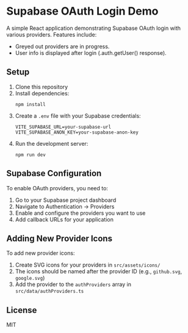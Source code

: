 # Supabase OAuth Login Demo

A simple React application demonstrating Supabase OAuth login with various providers. Features include:

- Greyed out providers are in progress.
- User info is displayed after login (.auth.getUser() response).

## Setup

1. Clone this repository
2. Install dependencies:
   ```
   npm install
   ```
3. Create a `.env` file with your Supabase credentials:
   ```
   VITE_SUPABASE_URL=your-supabase-url
   VITE_SUPABASE_ANON_KEY=your-supabase-anon-key
   ```
4. Run the development server:
   ```
   npm run dev
   ```

## Supabase Configuration

To enable OAuth providers, you need to:

1. Go to your Supabase project dashboard
2. Navigate to Authentication → Providers
3. Enable and configure the providers you want to use
4. Add callback URLs for your application

## Adding New Provider Icons

To add new provider icons:

1. Create SVG icons for your providers in `src/assets/icons/`
2. The icons should be named after the provider ID (e.g., `github.svg`, `google.svg`)
3. Add the provider to the `authProviders` array in `src/data/authProviders.ts`

## License

MIT
